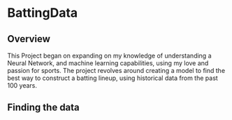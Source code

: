 # BattingData

## Overview
This Project began on expanding on my knowledge of understanding a Neural Network, and machine learning capabilities, using my love and passion for sports. The project revolves around creating a model to find the best way to construct a batting lineup, using historical data from the past 100 years.

## Finding the data
